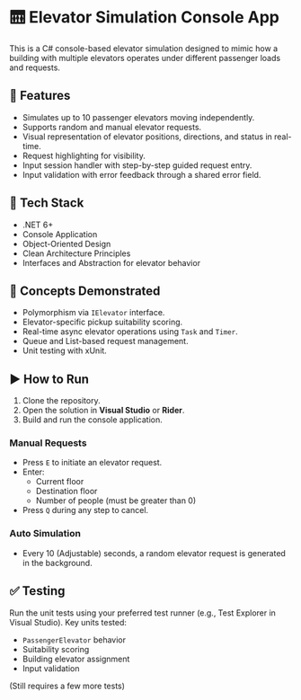 # 🛗 Elevator Simulation Console App

This is a C# console-based elevator simulation designed to mimic how a building with multiple elevators operates under different passenger loads and requests.

## 🚀 Features

- Simulates up to 10 passenger elevators moving independently.
- Supports random and manual elevator requests.
- Visual representation of elevator positions, directions, and status in real-time.
- Request highlighting for visibility.
- Input session handler with step-by-step guided request entry.
- Input validation with error feedback through a shared error field.

## 🧩 Tech Stack

- .NET 6+
- Console Application
- Object-Oriented Design
- Clean Architecture Principles
- Interfaces and Abstraction for elevator behavior

## 🧠 Concepts Demonstrated

- Polymorphism via `IElevator` interface.
- Elevator-specific pickup suitability scoring.
- Real-time async elevator operations using `Task` and `Timer`.
- Queue and List-based request management.
- Unit testing with xUnit.

## ▶️ How to Run

1. Clone the repository.
2. Open the solution in **Visual Studio** or **Rider**.
3. Build and run the console application.

### Manual Requests

- Press `E` to initiate an elevator request.
- Enter:
  - Current floor
  - Destination floor
  - Number of people (must be greater than 0)
- Press `Q` during any step to cancel.

### Auto Simulation

- Every 10 (Adjustable) seconds, a random elevator request is generated in the background.

## ✅ Testing

Run the unit tests using your preferred test runner (e.g., Test Explorer in Visual Studio). Key units tested:

- `PassengerElevator` behavior
- Suitability scoring
- Building elevator assignment
- Input validation

(Still requires a few more tests)

